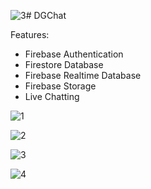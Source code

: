 ![3](https://github.com/Dr-Groot/DGChat/assets/63160825/f0b62391-00df-48c4-b7e8-0b8198e6dd0a)# DGChat

Features:
+ Firebase Authentication
+ Firestore Database
+ Firebase Realtime Database
+ Firebase Storage
+ Live Chatting

![1](https://github.com/Dr-Groot/DGChat/assets/63160825/cfa978a2-9d78-4047-9660-f5a0de572655)

![2](https://github.com/Dr-Groot/DGChat/assets/63160825/df43baed-c081-4ccc-b584-67b8f612cf5f)

![3](https://github.com/Dr-Groot/DGChat/assets/63160825/943a44f8-2f12-44d7-a69a-2939f339359e)

![4](https://github.com/Dr-Groot/DGChat/assets/63160825/8472520d-5576-4e1f-9a38-b000c685d8e2)
